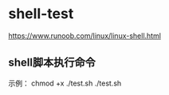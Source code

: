 # shell-test

https://www.runoob.com/linux/linux-shell.html

## shell脚本执行命令

示例：
chmod +x ./test.sh
./test.sh
